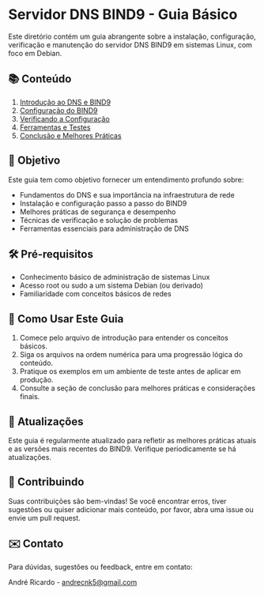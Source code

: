 # Servidor DNS BIND9 - Guia Básico

Este diretório contém um guia abrangente sobre a instalação, configuração, verificação e manutenção do servidor DNS BIND9 em sistemas Linux, com foco em Debian.

## 📚 Conteúdo

1. [Introdução ao DNS e BIND9](./01-dns-bind9-introdução.md)
2. [Configuração do BIND9](./02-dns-bind9-configuracao.md)
3. [Verificando a Configuração](./03-dns-bind9-verificando-configuracao.md)
4. [Ferramentas e Testes](./04-dns-bind9-ferramentas.md)
5. [Conclusão e Melhores Práticas](./05-dns-bind9-consclusao.md)

## 🎯 Objetivo

Este guia tem como objetivo fornecer um entendimento profundo sobre:

- Fundamentos do DNS e sua importância na infraestrutura de rede
- Instalação e configuração passo a passo do BIND9
- Melhores práticas de segurança e desempenho
- Técnicas de verificação e solução de problemas
- Ferramentas essenciais para administração de DNS

## 🛠️ Pré-requisitos

- Conhecimento básico de administração de sistemas Linux
- Acesso root ou sudo a um sistema Debian (ou derivado)
- Familiaridade com conceitos básicos de redes

## 📖 Como Usar Este Guia

1. Comece pelo arquivo de introdução para entender os conceitos básicos.
2. Siga os arquivos na ordem numérica para uma progressão lógica do conteúdo.
3. Pratique os exemplos em um ambiente de teste antes de aplicar em produção.
4. Consulte a seção de conclusão para melhores práticas e considerações finais.

## 🔄 Atualizações

Este guia é regularmente atualizado para refletir as melhores práticas atuais e as versões mais recentes do BIND9. Verifique periodicamente se há atualizações.

## 🤝 Contribuindo

Suas contribuições são bem-vindas! Se você encontrar erros, tiver sugestões ou quiser adicionar mais conteúdo, por favor, abra uma issue ou envie um pull request.

## ✉️ Contato

Para dúvidas, sugestões ou feedback, entre em contato:

André Ricardo - [andrecnk5@gmail.com](mailto:andrecnk5@gmail.com)

